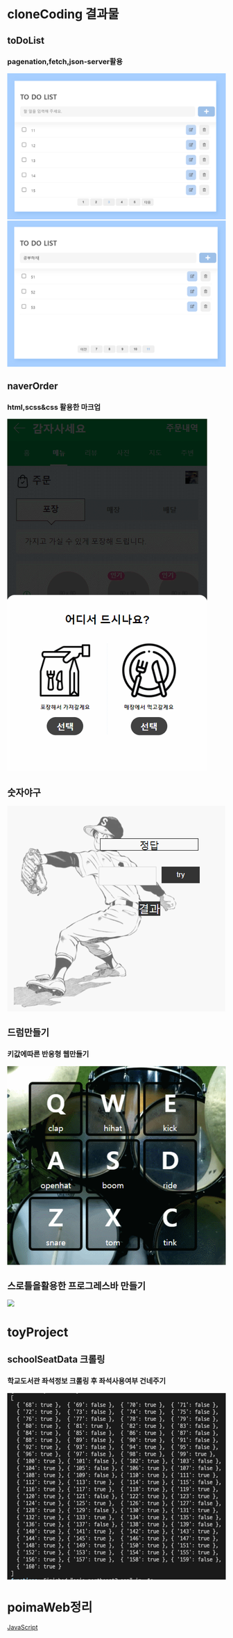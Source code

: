 # cloneCoding 결과물
## toDoList
### pagenation,fetch,json-server활용
![](./cloneCoding/toDoList/result/toDoList.PNG)
![](./cloneCoding/toDoList/result/toDoList2.PNG)

## naverOrder
### html,scss&css 활용한 마크업
![](./cloneCoding/NaverOrder/result/result.gif)

## 숫자야구
![](./cloneCoding/bulls%20and%20cows/assets/images/result.gif)

## 드럼만들기
### 키값에따른 반응형 웹만들기
![](./cloneCoding/Drum/assets/images/result.gif)

## 스로틀을활용한 프로그레스바 만들기
![](./cloneCoding/progressbar/assets/images/result.gif)

# toyProject
## schoolSeatData 크롤링
### 학교도서관 좌석정보 크롤링 후 좌석사용여부 건네주기
![](./toyproject/schoolSeatCrawling/result/crawlingResult.png)


# poimaWeb정리
[JavaScript](https://github.com/youngduck/WebStudy/blob/main/poimaweb/javascript/README.md)